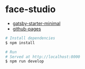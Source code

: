 # face-studio

- [gatsby-starter-minimal](https://github.com/gatsbyjs/gatsby-starter-minimal)
- [github-pages](https://ocampco.github.io/face-studio/)

```bash
# Install dependencies
$ npm install

# Run
# Served at http://localhost:8000
$ npm run develop
```
